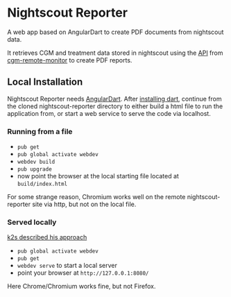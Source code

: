 # Nightscout Reporter

A web app based on AngularDart to create PDF documents from nightscout data.

It retrieves CGM and treatment data stored in nightscout using the [API](https://github.com/nightscout/cgm-remote-monitor#nightscout-api) from
[cgm-remote-monitor](https://github.com/nightscout/cgm-remote-monitor) to create PDF reports.

## Local Installation
Nightscout Reporter needs [AngularDart](https://webdev.dartlang.org/angular).
After [installing dart](https://webdev.dartlang.org/guides/get-started#2-install-dart),
continue from the cloned nightscout-reporter directory to either build a html file to
run the application from, or start a web service to serve the code via localhost.

### Running from a file
* `pub get`
* `pub global activate webdev`
* `webdev build`    
* `pub upgrade`
*  now point the browser at the local starting file located at `build/index.html`

For some strange reason, Chromium works well on the remote nightscout-reporter site via http, but not on the local file.

### Served locally
[k2s described his approach](https://github.com/zreptil/nightscout-reporter/issues/21)

* `pub global activate webdev`
* `pub get`
* `webdev serve` to start a local server
* point your browser at `http://127.0.0.1:8080/`

Here Chrome/Chromium works fine, but not Firefox. 
